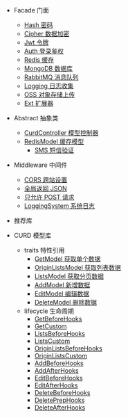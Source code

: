 - Facade 门面
  - [Hash 密码](facade/hash)
  - [Cipher 数据加密](facade/cipher)
  - [Jwt 令牌](facade/jwt)
  - [Auth 登录鉴权](facade/auth)
  - [Redis 缓存](facade/redis)
  - [MongoDB 数据库](facade/mongo)
  - [RabbitMQ 消息队列](facade/rabbitmq)
  - [Logging 日志收集](facade/logging)
  - [OSS 对象存储上传](facade/oss)
  - [Ext 扩展器](facade/ext)

- Abstract 抽象类
  - [CurdController 模型控制器](abstract/curdController)
  - [RedisModel 缓存模型](abstract/redisModel)
    - [SMS 短信验证](redis/sms)

- Middleware 中间件
  - [CORS 跨站设置](middleware/cors)
  - [全局返回 JSON](middleware/jsonResponse)
  - [只允许 POST 请求](middleware/onlyPostRequest)
  - [LoggingSystem 系统日志](middleware/loggingSystem)

- 推荐库

- CURD 模型库
  - traits 特性引用
    - [GetModel 获取单个数据](traits/getModel)
    - [OriginListsModel 获取列表数据](traits/originListsModel)
    - [ListsModel 获取分页数据](traits/listsModel)
    - [AddModel 新增数据](traits/addModel)
    - [EditModel 编辑数据](traits/editModel)
    - [DeleteModel 删除数据](traits/deleteModel)
  - lifecycle 生命周期
    - [GetBeforeHooks](lifecycle/getBeforeHooks)
    - [GetCustom](lifecycle/getCustom)
    - [ListsBeforeHooks](lifecycle/listsBeforeHooks)
    - [ListsCustom](lifecycle/listsCustom)
    - [OriginListsBeforeHooks](lifecycle/originListsBeforeHooks)
    - [OriginListsCustom](lifecycle/originListsCustom)
    - [AddBeforeHooks](lifecycle/addBeforeHooks)
    - [AddAfterHooks](lifecycle/addAfterHooks)
    - [EditBeforeHooks](lifecycle/editBeforeHooks)
    - [EditAfterHooks](lifecycle/editAfterHooks)
    - [DeleteBeforeHooks](lifecycle/deleteBeforeHooks)
    - [DeletePrepHooks](lifecycle/deletePrepHooks.md)
    - [DeleteAfterHooks](lifecycle/deleteAfterHooks)